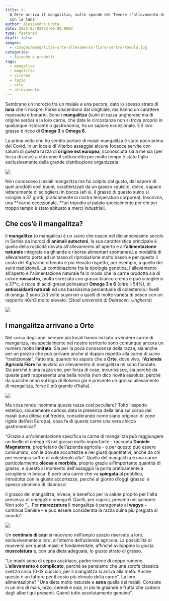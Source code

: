 ```yaml
---
title: >-
  A Orte arriva il mangalitza, sulle sponde del Tevere l’allevamento del maiale
  con la lana
author: Alessandro Creta
date: 2025-03-02T23:00:00.000Z
type: featured
draft: false
images:
  - /images/mangalitza-orte-allevamento-fiore-centro-tavola.jpg
categories:
  - Aziende e prodotti
tags:
  - mangalica
  - magalitza
  - viterbo
  - lazio
  - orte
  - allevamento
---
```


Sembrano un incrocio tra un maiale e una pecora, dato lo spesso strato di **lana** che li ricopre. Forse discendono dal cinghiale, ma hanno un carattere mansueto e bonario. Sono i **mangalitza** (suini di razza ungherese ma di origine serba) e la loro carne, che date le circostanze non si trova proprio in qualunque ristorante o gastronomia, ha un sapore eccezionale. E il loro grasso è ricco di **Omega 3** e **Omega 6**.

La prima volta che ho sentito parlare di maiali mangalitza è stato poco prima del Covid. In un locale di Viterbo assaggiai alcune focacce servite con salumi di questa razza di **origine est europea**, sconosciuta sia a me sia (per forza di cose) a chi come il sottoscritto per molto tempo è stato figlio esclusivamente della grande distribuzione organizzata.

![](/images/mangalitza-carne-orte-allevamento-centro-tavola.jpg)

Non conoscevo i maiali mangalitza ma fui colpito dal gusto, dal sapore di quei prodotti così buoni, caratterizzati da un grasso squisito, dolce, capace letteralmente di sciogliersi in bocca (eh sì, il grasso di questo suino si scioglie a 37 gradi, praticamente la nostra temperatura corporea). Insomma, una \*\*carne eccezionale, \*\*un tripudio al palato specialmente per chi per troppo tempo è stato abituato a merci industriali.

## Che cos’è il mangalitza?

Il **mangalitza** (o mangalica) è un suino che nasce nel diciannovesimo secolo in Serbia da incroci di **animali autoctoni**, la sua caratteristica principale è quella della rusticità dovuta all'allevamento all'aperto e all'**alimentazione naturale** integrata da ghiande e risorse alimentari spontanee.Le modalità di allevamento porta ad un tasso di riproduzione molto basso e per questo il costo del Kg/carne ottenuto è più elevato rispetto, per esempio, a quello dei suini tradizionali. La combinazione fra la tipologia genetica, l'allevamento all'aperto e l'alimentazione naturale fa in modo che la carne prodotta sia di colore **rossastro**, molto screziata con grasso bianco crema e può sciogliersi a 37°c, è ricca di acidi grassi polinsaturi **Omega 3 e 6** (oltre il 54%), di **antiossidanti naturali** ed una bassissima percentuale di colesterolo.I livelli di omega 3 sono 2/3 volte superiori a quelli di molte varietà di pesce con un rapporto n6/n3 molto elevato. (*Studi università di Debrecen, Ungheria*)

![](</images/Marco Aquilani  Fotografo Food and Beverage 2.png>)

## I mangalitza arrivano a Orte

Nel corso degli anni sempre più locali hanno iniziato a vendere carne di mangalitza, ma specialmente nel nostro territorio sono comunque ancora un numero molto **limitato**. Sia per la poca conoscenza della razza, sia anche per un prezzo che può arrivare anche al doppio rispetto alla carne di suino “tradizionale”. Fatto sta, quando ho saputo che a **Orte**, dove vivo, l’**Azienda Agricola Fiore** ha avviato un allevamento di mangalitza mi sono fiondato. Sia perché è una razza che, per forza di cose, incuriosisce, sia perché da queste parti rappresenta una bella novità (non dico novità assoluta, perché da qualche anno sul lago di Bolsena già è presente un grosso allevamento di mangalitza, forse il più grande d’Italia).

![](/images/mangalitza-fiore-azienda-allevamento-orte-centro-tavola.jpg)

Ma cosa rende insomma questa razza così peculiare? Tolto l’aspetto estetico, sicuramente curioso data la presenza della lana sul corpo dei maiali (una difesa dal freddo, considerando come siano originari di zone rigide dell’est Europa), cosa fa di questa carne una vera chicca gastronomica?

“Grazie a un'alimentazione specifica la carne di mangalitza può raggiungere un livello di omega -3 nel grasso molto importante - racconta **Daniele Magnaterra**, proprietario dell’azienda agricola - e per questo può essere consumato, con le dovute accortezze e nei giusti quantitativi, anche da chi per esempio soffre di colesterolo alto”. Quella del mangalitza è una carne particolarmente **oleosa e morbida**, proprio grazie all'importante quantità di grasso, e questo al momento dell'assaggio la porta praticamente a sciogliersi in bocca. È però una carne che va **spiegata** al pubblico, introdotta con le giuste accortezze, perché al giorno d'oggi ‘grasso' è spesso sinonimo di ‘dannoso'.

Il grasso del mangalitza, invece, è benefico per la salute proprio per l'alta presenza di omega3 e omega 6. Quelli, per capirci, presenti nel salmone. Non solo "... Per **marezzatura** il mangalitza è paragonato al **wagyu** – continua Daniele – e può essere considerata la razza suina più pregiata al mondo”.

![](/images/orte-mangalitza-centro-tavola-fiore.png)

Un **centinaio di capi** si muovono nell’ampio spazio riservato a loro, esclusivamente a loro, all’interno dell’azienda agricola. La possibilità di muoversi per questi maiali è fondamentale, affinché sviluppino la giusta **muscolatura** e, con una dieta adeguata, lo giusto strato di grasso.

“Le madri sono di ceppo austriaco, padre invece di ceppo rumeno. L’**allevamento è complicato**, perché se pensiamo che una scrofa classica svezza circa 10-12 cuccioli, per il mangalitza si arriva alla metà. Anche questo è un fattore per il costo più elevato della carne". La loro alimentazione? "Una dieta molto naturale e **sana** quella dei maiali. Consiste in un mix di mais, orzo, cereali e soia, in più le ghiande e frutta che cadono dagli alberi qui presenti. Quindi tutto assolutamente genuino".
